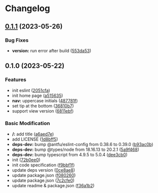 # Changelog

## [0.1.1](https://github.com/liting-yes/cli/compare/0.1.0...0.1.1) (2023-05-26)


### Bug Fixes

* **version:** run error after build ([553da53](https://github.com/liting-yes/cli/commit/553da53a91596b7adcb89c0c59f4cc00b2e5fe4f))

## 0.1.0 (2023-05-22)


### Features

* init eslint ([2051cfa](https://github.com/liting-yes/cli/commit/2051cfa5b528aa9180ae4e69bc17de4dd0e3e11a))
* init home page ([a515635](https://github.com/liting-yes/cli/commit/a51563596ba409334a95d3e05f59b92e01fa24ac))
* **nav:** uppercase initials ([487781f](https://github.com/liting-yes/cli/commit/487781f374b1e8759fcc8aa090134d95bd9e07ad))
* set tip at the bottom ([36810b7](https://github.com/liting-yes/cli/commit/36810b7cc6930fc22d0f2ab8b4082b5f583ac783))
* support view version ([6811ebf](https://github.com/liting-yes/cli/commit/6811ebf4dcb9ebd5f048030237c351fe00692592))


### Basic Modification

* **/:** add title ([a6aed7e](https://github.com/liting-yes/cli/commit/a6aed7e5bd94d7ac18e9ece6c2205b5fed5824f3))
* add LICENSE ([1d8bff5](https://github.com/liting-yes/cli/commit/1d8bff5a425183a2710e5cbae6f7b6a1d4eb6ae6))
* **deps-dev:** bump @antfu/eslint-config from 0.38.6 to 0.39.0 ([b93ac0b](https://github.com/liting-yes/cli/commit/b93ac0b75877b92cf632fef0ef33cb018f52f2d6))
* **deps-dev:** bump @types/node from 18.16.13 to 20.2.1 ([5a9f468](https://github.com/liting-yes/cli/commit/5a9f4687c73935ecdced3bc9f6fe118cb8371ddc))
* **deps-dev:** bump typescript from 4.9.5 to 5.0.4 ([dee3cb0](https://github.com/liting-yes/cli/commit/dee3cb07699b286460b974a9996acd1bbd96f04b))
* init ([72b0ee0](https://github.com/liting-yes/cli/commit/72b0ee0b6e4c260ad86d0056b4bb4ba64930b023))
* init code specification ([f9bbf1f](https://github.com/liting-yes/cli/commit/f9bbf1fec3a8c1c9755ff6c14d16e33fc5d6db4d))
* update deps version ([0ce8ae8](https://github.com/liting-yes/cli/commit/0ce8ae8a72e16d5e13b7b863eb9fc8d089330045))
* update package.json ([f080260](https://github.com/liting-yes/cli/commit/f080260b6533aa374b285f78ccbb227bca9f70dd))
* update package.json ([7c2cfe0](https://github.com/liting-yes/cli/commit/7c2cfe056fd38a7f6addd193858d714c77ed617c))
* update readme & package.json ([f36a1b2](https://github.com/liting-yes/cli/commit/f36a1b2b8843b0faf5a458cdf6210a938043dcec))